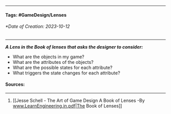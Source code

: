 __________________________________________________________________________
#### **Tags:** #GameDesign/Lenses  
###### *Date of Creation: 2023-10-12
__________________________________________________________________________

***A Lens in the Book of lenses that asks the designer to consider:***
- What are the objects in my game?
- What are the attributes of the objects?
- What are the possible states for each attribute?
- What triggers the state changes for each attribute?
#### Sources:
__________________________________________________________________________
1. [[Jesse Schell - The Art of Game Design A Book of Lenses -By www.LearnEngineering.in.pdf|The Book of Lenses]]
